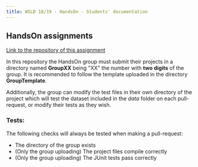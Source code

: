 ```yaml
---
title: WSLD 18/19 - HandsOn - Students' documentation
---
```


## HandsOn assignments

[Link to the repository of this assignment](https://github.com/WebServicesAndLinkedData/HandsOn)

In this repository the HandsOn group must submit their projects in a directory named **GroupXX** being "XX" the number with **two digits** of the group. It is recommended to follow the template uploaded in the directory **GroupTemplate**.

Additionally, the group can modify the test files in their own directory of the project which will test the dataset included in the *data* folder on each pull-request, or modify their tests as they wish.

### Tests:
The following checks will always be tested when making a pull-request:
* The directory of the group exists
* (Only the group uploading) The project files compile correctly
* (Only the group uploading) The JUnit tests pass correctly
